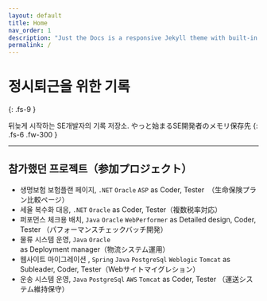 ```yaml
---
layout: default
title: Home
nav_order: 1
description: "Just the Docs is a responsive Jekyll theme with built-in search that is easily customizable and hosted on GitHub Pages."
permalink: /
---
```


# 정시퇴근을 위한 기록
{: .fs-9 }

뒤늦게 시작하는 SE개발자의 기록 저장소.
 やっと始まるSE開発者のメモリ保存先
{: .fs-6 .fw-300 }

<!-- [Get started now](#getting-started){: .btn .btn-primary .fs-5 .mb-4 .mb-md-0 .mr-2 }
[View it on GitHub][Just the Docs repo]{: .btn .fs-5 .mb-4 .mb-md-0 } -->

---

<!-- {: .warning }
> This website documents the features of the current `main` branch of the Just the Docs theme. See [the CHANGELOG]({% link CHANGELOG.md %}) for a list of releases, new features, and bug fixes.

Just the Docs is a theme for generating static websites with [Jekyll]. You can write source files for your web pages using [Markdown], the [Liquid] templating language, and HTML.[^1] Jekyll builds your site by converting all files that have [front matter] to HTML. Your [Jekyll configuration] file determines which theme to use, and sets general parameters for your site, such as the URL of its home page.

Jekyll builds this Just the Docs theme docs website using the theme itself. These web pages show how your web pages will look *by default* when you use this theme. But you can easily *[customize]* the theme to make them look completely different!

Browse the docs to learn more about how to use this theme. -->

## 참가했던 프로젝트（参加プロジェクト）

- 생명보험 보험플랜 페이지, `.NET` `Oracle` `ASP` as Coder, Tester　（生命保険プラン比較ページ） 
- 세율 복수화 대응, `.NET` `Oracle`  as Coder, Tester（複数税率対応）
- 퍼포먼스 체크용 배치, `Java` `Oracle` `WebPerformer` as Detailed design, Coder, Tester （パフォーマンスチェックバッチ開発）
- 물류 시스템 운영, `Java` `Oracle` as Deployment manager（物流システム運用）
- 웹사이트 마이그레이션 , `Spring` `Java` `PostgreSql` `Weblogic` `Tomcat`  as Subleader, Coder, Tester（Webサイトマイグレション）
- 운송 시스템 운영, `Java` `PostgreSql` `AWS` `Tomcat` as Coder, Tester （運送システム維持保守）

<!-- The [Just the Docs Template] provides the simplest, quickest, and easiest way to create a new website that uses the Just the Docs theme. To get started with creating a site, just click "[use the template]"!

{: .note }
To use the theme, you do ***not*** need to clone or fork the [Just the Docs repo]! You should do that only if you intend to browse the theme docs locally, contribute to the development of the theme, or develop a new theme based on Just the Docs.

You can easily set the site created by the template to be published on [GitHub Pages] – the [template README] file explains how to do that, along with other details.

If [Jekyll] is installed on your computer, you can also build and preview the created site *locally*. This lets you test changes before committing them, and avoids waiting for GitHub Pages.[^2] And you will be able to deploy your local build to a different platform than GitHub Pages.

More specifically, the created site:

- uses a gem-based approach, i.e. uses a `Gemfile` and loads the `just-the-docs` gem
- uses the [GitHub Pages / Actions workflow] to build and publish the site on GitHub Pages

Other than that, you're free to customize sites that you create with the template, however you like. You can easily change the versions of `just-the-docs` and Jekyll it uses, as well as adding further plugins.

{: .note }
See the theme [README][Just the Docs README] for how to use the theme as a gem without creating a new site. -->

<!-- ### Certificate -->

